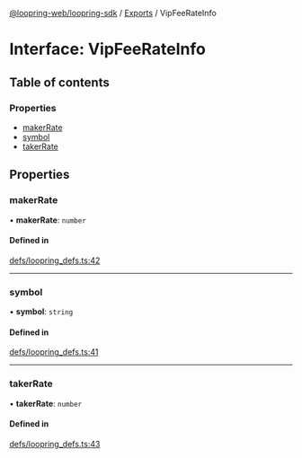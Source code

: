[@loopring-web/loopring-sdk](../README.md) / [Exports](../modules.md) / VipFeeRateInfo

# Interface: VipFeeRateInfo

## Table of contents

### Properties

- [makerRate](VipFeeRateInfo.md#makerrate)
- [symbol](VipFeeRateInfo.md#symbol)
- [takerRate](VipFeeRateInfo.md#takerrate)

## Properties

### makerRate

• **makerRate**: `number`

#### Defined in

[defs/loopring_defs.ts:42](https://github.com/Loopring/loopring_sdk/blob/1b21a8d/src/defs/loopring_defs.ts#L42)

___

### symbol

• **symbol**: `string`

#### Defined in

[defs/loopring_defs.ts:41](https://github.com/Loopring/loopring_sdk/blob/1b21a8d/src/defs/loopring_defs.ts#L41)

___

### takerRate

• **takerRate**: `number`

#### Defined in

[defs/loopring_defs.ts:43](https://github.com/Loopring/loopring_sdk/blob/1b21a8d/src/defs/loopring_defs.ts#L43)
